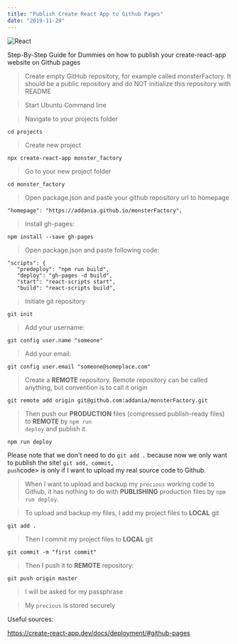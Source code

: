 ```yaml
---
title: "Publish Create React App to Github Pages"
date: "2019-11-29"
---
```


![React](https://i.imgur.com/4tBPaPE.png "React logo")

Step-By-Step Guide for Dummies on how to publish your create-react-app website on Github pages

> Create empty GitHub repository, for example called monsterFactory. It should be a public repository and do NOT initialize this repository with README

> Start Ubuntu Command line

> Navigate to your projects folder
```
cd projects
```

> Create new project
```
npx create-react-app monster_factory
```
> Go to your new project folder
```
cd monster_factory
```

> Open package.json and paste your github repository url to homepage
```
"homepage": "https://addania.github.io/monsterFactory",
```

> Install gh-pages:
```
npm install --save gh-pages
```
> Open package.json and paste following code:
```
"scripts": {
   "predeploy": "npm run build",
   "deploy": "gh-pages -d build",
   "start": "react-scripts start",
   "build": "react-scripts build",
```

> Initiate git repository
```
git init
```
> Add your username:
```
git config user.name "someone"
```

>Add your email:
```
git config user.email "someone@someplace.com"
```

> Create a **REMOTE** repository. Remote repository can be called anything, but convention is to call it origin
```
git remote add origin git@github.com:addania/monsterFactory.git 
```

> Then push our **PRODUCTION** files (compressed publish-ready files) to **REMOTE** by <code>npm run deploy</code> and publish it.
```
npm run deploy
```

Please note that we don't need to do <code>git add .</code> because now we only want to publish the site! <code>git add, commit, push</code>code>  is only if I want to upload my real source code to Github.

> When I want to upload and backup my <code>precious</code> working code to Github, it has nothing to do with **PUBLISHING** production files by <code>npm run deploy</code>. 

> To upload and backup my files, I add my project files to **LOCAL** git
```
git add .
```
> Then I commit my project files to **LOCAL** git
```
git commit -m "first commit"
```

> Then I push it to **REMOTE** repository:
```
git push origin master
```

> I will be asked for my passphrase

> My <code>precious</code> is stored securely

Useful sources:

https://create-react-app.dev/docs/deployment/#github-pages
